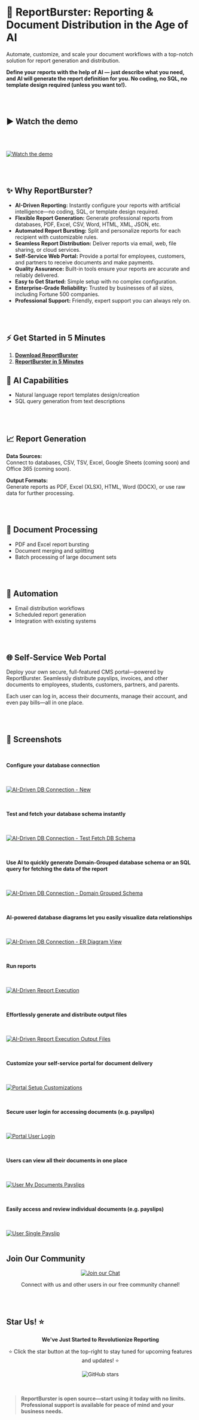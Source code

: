 # 🚀 ReportBurster: Reporting & Document Distribution in the Age of AI

Automate, customize, and scale your document workflows with a top-notch solution for report generation and distribution.

**Define your reports with the help of AI — just describe what you need, and AI will generate the report definition for you. No coding, no SQL, no template design required (unless you want to!).**

<br>
<br>

## ▶️ Watch the demo

<br>
<br>

<!-- 🎬 Demo Video: Make your README instantly engaging! -->
[![Watch the demo](https://www.reportburster.com/videos/0000-reportburster-introduction/0000-reportburster-introduction-Sadaltager-thumbnail.png)](https://www.reportburster.com)

<br>
<br>

## ✨ Why ReportBurster?

- **AI-Driven Reporting:** Instantly configure your reports with artificial intelligence—no coding, SQL, or template design required.
- **Flexible Report Generation:** Generate professional reports from databases, PDF, Excel, CSV, Word, HTML, XML, JSON, etc.
- **Automated Report Bursting:** Split and personalize reports for each recipient with customizable rules.
- **Seamless Report Distribution:** Deliver reports via email, web, file sharing, or cloud services.
- **Self-Service Web Portal:** Provide a portal for employees, customers, and partners to receive documents and make payments.
- **Quality Assurance:** Built-in tools ensure your reports are accurate and reliably delivered.
- **Easy to Get Started:** Simple setup with no complex configuration.
- **Enterprise-Grade Reliability:** Trusted by businesses of all sizes, including Fortune 500 companies.
- **Professional Support:** Friendly, expert support you can always rely on.

<br>
<br>

## ⚡ Get Started in 5 Minutes

1. <a href="https://www.reportburster.com" target="_blank"><strong>Download ReportBurster</strong></a>
2. <a href="https://www.reportburster.com/docs/quickstart" target="_blank"><strong>ReportBurster in 5 Minutes</strong></a>

## 🧠 AI Capabilities

- Natural language report templates design/creation
- SQL query generation from text descriptions

<br>
<br>

## 📈 Report Generation

**Data Sources:**  
Connect to databases, CSV, TSV, Excel, Google Sheets (coming soon) and Office 365 (coming soon).

**Output Formats:**  
Generate reports as PDF, Excel (XLSX), HTML, Word (DOCX), or use raw data for further processing.

<br>
<br>

## 📄 Document Processing

- PDF and Excel report bursting
- Document merging and splitting
- Batch processing of large document sets

<br>
<br>

## 🔄 Automation

- Email distribution workflows
- Scheduled report generation
- Integration with existing systems

<br>
<br>

## 🌐 Self-Service Web Portal

Deploy your own secure, full-featured CMS portal—powered by ReportBurster. Seamlessly distribute payslips, invoices, and other documents to employees, students, customers, partners, and parents.

Each user can log in, access their documents, manage their account, and even pay bills—all in one place.

<br>
<br>

## 📸 Screenshots

<br>

**Configure your database connection**  

<br>
<br>

<a href="https://www.reportburster.com" target="_blank">
  <img src="https://www.reportburster.com/images/docs/042_00_ai-driven-db-conn-new.png" alt="AI-Driven DB Connection - New">
</a>

<br>
<br>
<br>

**Test and fetch your database schema instantly**  

<br>
<br>

<a href="https://www.reportburster.com" target="_blank">
  <img src="https://www.reportburster.com/images/docs/042_00_ai-driven-db-conn-test-fetch-db-schema.png" alt="AI-Driven DB Connection - Test Fetch DB Schema">
</a>

<br>
<br>
<br>

**Use AI to quickly generate Domain-Grouped database schema or an SQL query for fetching the data of the report**  

<br>
<br>

<a href="https://www.reportburster.com" target="_blank">
  <img src="https://www.reportburster.com/images/docs/042_15_ai-driven-db-conn-domain-grouped-schema.png" alt="AI-Driven DB Connection - Domain Grouped Schema">
</a>

<br>
<br>
<br>

**AI-powered database diagrams let you easily visualize data relationships**  

<br>
<br>

<a href="https://www.reportburster.com" target="_blank">
  <img src="https://www.reportburster.com/images/docs/042_30_ai-driven-db-conn-er-diagram-view-in-browser.png" alt="AI-Driven DB Connection - ER Diagram View">
</a>

<br>
<br>
<br>

**Run reports**  

<br>
<br>

<a href="https://www.reportburster.com" target="_blank">
  <img src="https://www.reportburster.com/images/docs/044_10_ai-driven-report-execution.png" alt="AI-Driven Report Execution">
</a>

<br>
<br>
<br>

**Effortlessly generate and distribute output files**  

<br>
<br>

<a href="https://www.reportburster.com" target="_blank">
  <img src="https://www.reportburster.com/images/docs/044_15_ai-driven-report-execution-output-files.png" alt="AI-Driven Report Execution Output Files">
</a>

<br>
<br>
<br>

**Customize your self-service portal for document delivery**  

<br>
<br>

<a href="https://www.reportburster.com" target="_blank">
  <img src="https://www.reportburster.com/images/docs/webportal/105-ai-driven-portal-setup-customizations-payslips2portal.png" alt="Portal Setup Customizations">
</a>

<br>
<br>
<br>

**Secure user login for accessing documents (e.g. payslips)**  

<br>
<br>

<a href="https://www.reportburster.com" target="_blank">
  <img src="https://www.reportburster.com/images/docs/webportal/110-reportburster-payslips2portal-user-login.png" alt="Portal User Login">
</a>

<br>
<br>
<br>

**Users can view all their documents in one place** 

<br>
<br>

<a href="https://www.reportburster.com" target="_blank">
  <img src="https://www.reportburster.com/images/docs/webportal/000-overview-payslips2portal-user-my-documents-payslips.png" alt="User My Documents Payslips">
</a>

<br>
<br>
<br>

**Easily access and review individual documents (e.g. payslips)**

<br>
<br>

<a href="https://www.reportburster.com" target="_blank">
  <img src="https://www.reportburster.com/images/docs/webportal/002-overview-payslips2portal-user-single-payslip.png" alt="User Single Payslip">
</a>

<br>
<br>

## Join Our Community

<div align="center">
  <a href="https://chat.reportburster.com/" target="_blank">
    <img src="https://img.shields.io/badge/Join_Our-RocketChat-red?style=for-the-badge&logo=rocket.chat" alt="Join our Chat" />
  </a>
  <p>Connect with us and other users in our free community channel!</p>
</div>

<br>
<br>

## Star Us! ⭐

<div align="center">
  <p><strong>We've Just Started to Revolutionize Reporting</strong></p>
  <p>⭐ Click the star button at the top-right to stay tuned for upcoming features and updates! ⭐</p>
  <img src="https://img.shields.io/github/stars/flowkraft/reportburster?style=social" alt="GitHub stars">
</div>

<br>
<br>

> **ReportBurster is open source—start using it today with no limits. Professional support is available for peace of mind and your business needs.**
